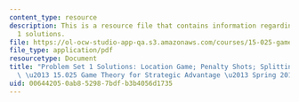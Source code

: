 ```yaml
---
content_type: resource
description: This is a resource file that contains information regarding problem set
  1 solutions.
file: https://ol-ocw-studio-app-qa.s3.amazonaws.com/courses/15-025-game-theory-for-strategic-advantage-spring-2015/006442050ab852987bdfb3b4056d1735_MIT15_025S15_Problem1Sol.pdf
file_type: application/pdf
resourcetype: Document
title: "Problem Set 1 Solutions: Location Game; Penalty Shots; Splitting the Dollar\
  \ \u2013 15.025 Game Theory for Strategic Advantage \u2013 Spring 2015"
uid: 00644205-0ab8-5298-7bdf-b3b4056d1735
---
```

